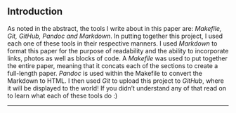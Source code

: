 ## Introduction

As noted in the abstract, the tools I write about in this paper are: _Makefile, Git, GitHub, Pandoc and Markdown_. In putting together this project, I used each one of these tools in their respective manners. I used _Markdown_ to format this paper for the purpose of readability and the ability to incorporate links, photos as well as blocks of code. A _Makefile_ was used to put together the entire paper, meaning that it concats each of the sections to create a full-length paper. _Pandoc_ is used within the Makefile to convert the Markdown to HTML. I then used _Git_ to upload this project to _GitHub_, where it will be displayed to the world! If you didn’t understand any of that read on to learn what each of these tools do :) 

--- 

